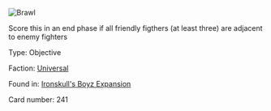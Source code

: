 
![Brawl](https://warhammerunderworlds.com/wp-content/uploads/sites/6/2017/12/241_ENG-Brawl.png)

Score this in an end phase if all friendly figthers (at least three) are adjacent to enemy fighters

Type: Objective

Faction: [Universal](/factions/universal.md)

Found in: [Ironskull's Boyz Expansion](/locations/ironskulls-boyz-expansion.md)

Card number: 241
